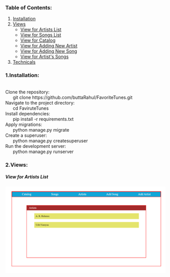 <div>
  <h3>Table of Contents:</h3>
  <ol>
    <li><a href="#">Installation</a></li>
    <li>
      <a href="#">Views</a>
      <ul>
        <li><a href="aview">View for Artists List</a></li>
        <li><a href="#">View for Songs List</a></li>
        <li><a href="#">View for Catalog</a></li>
        <li><a href="#">View for Adding New Artist</a></li>
        <li><a href="#">View for Adding New Song</a></li>
        <li><a href="#">View for Artist's Songs</a></li>
      </ul>
    </li>
    <li><a href="#">Technicals</a></li>
  </ol>
  <h3>1.Installation:</h3>
  <p>
    <br>
    Clone the repository:
    <br>
      &nbsp &nbsp &nbsp git clone https://github.com/buttaRahul/FavoriteTunes.git
    <br>
    Navigate to the project directory:
    <br>
      &nbsp &nbsp &nbsp cd FaviruteTunes
    <br>
    Install dependencies:
     <br>
     &nbsp &nbsp &nbsp pip install -r requirements.txt
     <br>
    Apply migrations:
     <br>
     &nbsp &nbsp &nbsp python manage.py migrate
     <br>
    Create a superuser:
     <br>
     &nbsp &nbsp &nbsp python manage.py createsuperuser
     <br>
    Run the development server:
     <br>
     &nbsp &nbsp &nbsp python manage.py runserver
     
  </p>
  <h3>2.Views:</h3>
<!--   <img src></img> -->
<div id='#aview' >
  <h5>View for Artists List</h5>
  <img src="images/artistview.png" alt="Artist List View">
</div>
</div>
